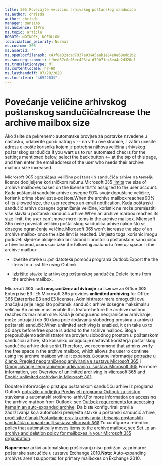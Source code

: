 ```yaml
---
title: 305 Povećajte veličinu arhivskog poštanskog sandučića
ms.author: chrisda
author: chrisda
manager: dansimp
ms.audience: ITPro
ms.topic: article
ROBOTS: NOINDEX, NOFOLLOW
localization_priority: Normal
ms.custom: 305
ms.assetid: ''
ms.openlocfilehash: c43f8e32acad7937a03a45aab1e14e0e69edc1b2
ms.sourcegitcommit: ffbed67c0a16ec423fa1d79b71e48ea4e2d320e1
ms.translationtype: MT
ms.contentlocale: hr-HR
ms.lasthandoff: 07/29/2020
ms.locfileid: "46522835"
---
```

# <a name="increase-the-archive-mailbox-size"></a><span data-ttu-id="7d660-102">Povećanje veličine arhivskog poštanskog sandučića</span><span class="sxs-lookup"><span data-stu-id="7d660-102">Increase the archive mailbox size</span></span>


<span data-ttu-id="7d660-103">Ako želite da pokrenemo automatske provjere za postavke navedene u nastavku, odaberite gumb natrag < -- na vrhu ove stranice, a zatim unesite adresu e-pošte korisnika kojem je potrebna njihova veličina arhivskog poštanskog sandučića.</span><span class="sxs-lookup"><span data-stu-id="7d660-103">If you want us to run automated checks for the settings mentioned below, select the back button <-- at the top of this page, and then enter the email address of the user who needs their archive mailbox size increased.</span></span>

<span data-ttu-id="7d660-104">Microsoft 365 [ograničava](https://docs.microsoft.com/office365/servicedescriptions/exchange-online-service-description/exchange-online-limits#mailbox-storage-limits) veličinu poštanskih sandučića arhive na temelju licence dodijeljene korisničkom računu.</span><span class="sxs-lookup"><span data-stu-id="7d660-104">Microsoft 365 [limits](https://docs.microsoft.com/office365/servicedescriptions/exchange-online-service-description/exchange-online-limits#mailbox-storage-limits) the size of archive mailboxes based on the license that's assigned to the user account.</span></span> <span data-ttu-id="7d660-105">Kada poštanski sandučić arhive dosegne 90% svoje dopuštene veličine, korisnik prima obavijest e-poštom.</span><span class="sxs-lookup"><span data-stu-id="7d660-105">When the archive mailbox reaches 90% of its allowed size, the user receives an email notification.</span></span> <span data-ttu-id="7d660-106">Kada poštanski sandučić arhive dosegne ograničenje veličine, korisnik ne može premjestiti više stavki u poštanski sandučić arhive.</span><span class="sxs-lookup"><span data-stu-id="7d660-106">When an archive mailbox reaches its size limit, the user can't move more items to the archive mailbox.</span></span> <span data-ttu-id="7d660-107">Microsoft 365 neće povećati veličinu poštanskog sandučića arhive nakon što se dosegne ograničenje veličine.</span><span class="sxs-lookup"><span data-stu-id="7d660-107">Microsoft 365 won't increase the size of an archive mailbox once the size limit is reached.</span></span> <span data-ttu-id="7d660-108">Umjesto toga, korisnici mogu poduzeti sljedeće akcije kako bi oslobodili prostor u poštanskom sandučiću arhive:</span><span class="sxs-lookup"><span data-stu-id="7d660-108">Instead, users can take the following actions to free up space in the archive mailbox:</span></span>

- <span data-ttu-id="7d660-109">Izvezite stavke u .pst datoteku pomoću programa Outlook.</span><span class="sxs-lookup"><span data-stu-id="7d660-109">Export the the items to a .pst file using Outlook.</span></span>

- <span data-ttu-id="7d660-110">Izbrišite stavke iz arhivskog poštanskog sandučića.</span><span class="sxs-lookup"><span data-stu-id="7d660-110">Delete items from the archive mailbox.</span></span>

<span data-ttu-id="7d660-111">Microsoft 365 nudi **neograničeno arhiviranje** za licence za Office 365 Enterprise E3 i E5.</span><span class="sxs-lookup"><span data-stu-id="7d660-111">Microsoft 365 provides **unlimited archiving** for Office 365 Enterprise E3 and E5 licenses.</span></span> <span data-ttu-id="7d660-112">Administrator mora omogućiti ovu značajku prije nego što poštanski sandučić arhive dosegne maksimalnu veličinu.</span><span class="sxs-lookup"><span data-stu-id="7d660-112">An admin must enable this feature before the archive mailbox reaches its maximum size.</span></span> <span data-ttu-id="7d660-113">Kada je omogućeno neograničeno arhiviranje, može potrajati i do 30 dana prije dodavanja slobodnog prostora u arhivski poštanski sandučić.</span><span class="sxs-lookup"><span data-stu-id="7d660-113">When unlimited archiving is enabled, it can take up to 30 days before free space is added to the archive mailbox.</span></span> <span data-ttu-id="7d660-114">Stoga preporučujemo administratorima provjeru slobodnog prostora u poštanskom sandučiću arhive, što korisniku omogućuje nastavak korištenja poštanskog sandučića arhive dok se širi.</span><span class="sxs-lookup"><span data-stu-id="7d660-114">Therefore, we recommend that admins verify the free space in the archive mailbox, which allows the user to continue using the archive mailbox while it expands.</span></span> <span data-ttu-id="7d660-115">Dodatne informacije [potražite u članku Pregled neograničenog arhiviranja u sustavu Microsoft 365](https://docs.microsoft.com/microsoft-365/compliance/unlimited-archiving) i [Omogućivanje neograničenog arhiviranja u sustavu Microsoft 365](https://docs.microsoft.com/microsoft-365/compliance/enable-unlimited-archiving).</span><span class="sxs-lookup"><span data-stu-id="7d660-115">For more information, see [Overview of unlimited archiving in Microsoft 365](https://docs.microsoft.com/microsoft-365/compliance/unlimited-archiving) and [Enable unlimited archiving in Microsoft 365](https://docs.microsoft.com/microsoft-365/compliance/enable-unlimited-archiving).</span></span>

<span data-ttu-id="7d660-116">Dodatne informacije o pristupu poštanskom sandučiću arhive iz programa Outlook [potražite u odjeljku Preduvjeti programa Outlook za pristup stavkama u automatski proširenoj arhivi](https://docs.microsoft.com/microsoft-365/compliance/unlimited-archiving#outlook-requirements-for-accessing-items-in-an-auto-expanded-archive).</span><span class="sxs-lookup"><span data-stu-id="7d660-116">For more information on accessing the archive mailbox from Outlook, see [Outlook requirements for accessing items in an auto-expanded archive](https://docs.microsoft.com/microsoft-365/compliance/unlimited-archiving#outlook-requirements-for-accessing-items-in-an-auto-expanded-archive).</span></span> <span data-ttu-id="7d660-117">Da biste konfigurirali pravila zadržavanja koja automatski premješta stavke u poštanski sandučić arhive, [pročitajte članak Postavljanje pravila arhiviranja i brisanja poštanskih sandučića u organizaciji sustava Microsoft 365](https://docs.microsoft.com/microsoft-365/compliance/set-up-an-archive-and-deletion-policy-for-mailboxes).</span><span class="sxs-lookup"><span data-stu-id="7d660-117">To configure a retention policy that automatically moves items to the archive mailbox, see [Set up an archive and deletion policy for mailboxes in your Microsoft 365 organization](https://docs.microsoft.com/microsoft-365/compliance/set-up-an-archive-and-deletion-policy-for-mailboxes).</span></span>

<span data-ttu-id="7d660-118">**Napomena:** arhivi automatskog proširivanja nisu podržani za primarne poštanske sandučiće u sustavu Exchange 2010.</span><span class="sxs-lookup"><span data-stu-id="7d660-118">**Note**: Auto-expanding archives aren't supported for primary mailboxes on Exchange 2010.</span></span>
